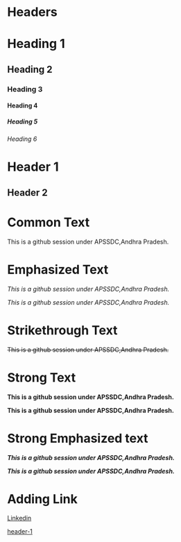 Headers
=========

# Heading 1
## Heading 2
### Heading 3
#### Heading 4
##### Heading 5
###### Heading 6

Header 1
=========

Header 2
---------



Common Text
============

This is a github session under APSSDC,Andhra Pradesh.



Emphasized Text
===============

*This is a github session under APSSDC,Andhra Pradesh.*

_This is a github session under APSSDC,Andhra Pradesh._



Strikethrough Text
===================

~~This is a github session under APSSDC,Andhra Pradesh.~~



Strong Text
===========

**This is a github session under APSSDC,Andhra Pradesh.**

__This is a github session under APSSDC,Andhra Pradesh.__



Strong Emphasized text
======================

***This is a github session under APSSDC,Andhra Pradesh.***

___This is a github session under APSSDC,Andhra Pradesh.___



Adding Link
===========

[Linkedin](https://www.linkedin.com/)

[header-1](#Header "Goto Header")



